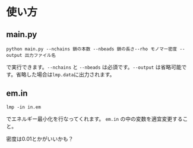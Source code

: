 # 使い方
## main.py
```
python main.py --nchains 鎖の本数 --nbeads 鎖の長さ--rho モノマー密度 --output 出力ファイル名
```

で実行できます。`--nchains` と `--nbeads` は必須です。`--output` は省略可能です。省略した場合は`lmp.data`に出力されます。

## em.in
```
lmp -in in.em
```

でエネルギー最小化を行なってくれます。
`em.in` の中の変数を適宜変更すること。

密度は0.01とかがいいかも？

